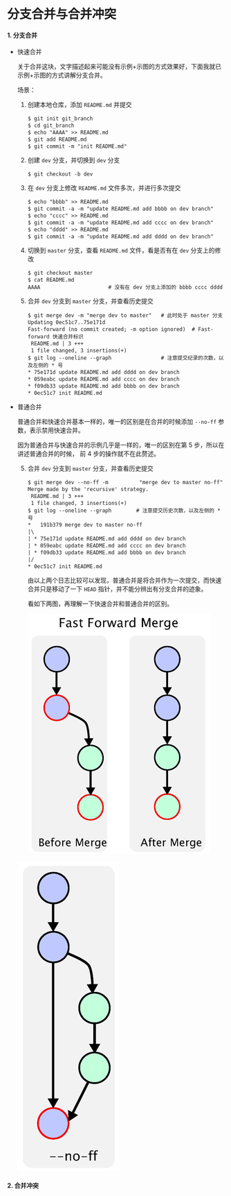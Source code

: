 # 分支合并与合并冲突

#### 1. 分支合并

* 快速合并

  关于合并这块，文字描述起来可能没有示例+示图的方式效果好，下面我就已示例+示图的方式讲解分支合并。

  场景：

  1. 创建本地仓库，添加 `README.md` 并提交

     ```shell
     $ git init git_branch
     $ cd git_branch
     $ echo "AAAA" >> README.md
     $ git add README.md
     $ git commit -m "init README.md"
     ```

  2. 创建 `dev` 分支，并切换到 `dev` 分支

     ```shell
     $ git checkout -b dev
     ```

  3. 在 `dev` 分支上修改 `README.md` 文件多次，并进行多次提交

     ```shell
     $ echo "bbbb" >> README.md
     $ git commit -a -m "update README.md add bbbb on dev branch"
     $ echo "cccc" >> README.md
     $ git commit -a -m "update README.md add cccc on dev branch"
     $ echo "dddd" >> README.md
     $ git commit -a -m "update README.md add dddd on dev branch"
     ```

  4. 切换到 `master` 分支，查看 `README.md` 文件，看是否有在 `dev` 分支上的修改

     ```shell
     $ git checkout master
     $ cat README.md
     AAAA                      # 没有在 dev 分支上添加的 bbbb cccc dddd
     ```

  5. 合并 `dev` 分支到 `master` 分支，并查看历史提交

     ```shell
     $ git merge dev -m "merge dev to master"   # 此时处于 master 分支
     Updating 0ec51c7..75e171d
     Fast-forward (no commit created; -m option ignored)  # Fast-forward 快速合并标识
      README.md | 3 +++
      1 file changed, 3 insertions(+)
     $ git log --oneline --graph                # 注意提交纪录的次数，以及左侧的 * 号
     * 75e171d update README.md add dddd on dev branch
     * 059eabc update README.md add cccc on dev branch
     * f09db33 update README.md add bbbb on dev branch
     * 0ec51c7 init README.md
     ```

* 普通合并

  普通合并和快速合并基本一样的，唯一的区别是在合并的时候添加 `--no-ff` 参数，表示禁用快速合并。

  因为普通合并与快速合并的示例几乎是一样的，唯一的区别在第 5 步，所以在讲述普通合并的时候， 前 4 步的操作就不在此赘述。

  5. 合并 `dev` 分支到 `master` 分支，并查看历史提交

     ```shell
     $ git merge dev --no-ff -m          "merge dev to master no-ff"
     Merge made by the 'recursive' strategy.
      README.md | 3 +++
      1 file changed, 3 insertions(+)
     $ git log --oneline --graph        # 注意提交历史次数，以及左侧的 * 号
     *   191b379 merge dev to master no-ff
     |\
     | * 75e171d update README.md add dddd on dev branch
     | * 059eabc update README.md add cccc on dev branch
     | * f09db33 update README.md add bbbb on dev branch
     |/
     * 0ec51c7 init README.md
     ```

     由以上两个日志比较可以发现，普通合并是将合并作为一次提交，而快速合并只是移动了一下 `HEAD` 指针，并不能分辨出有分支合并的迹象。

     看如下两图，再理解一下快速合并和普通合并的区别。

     ![快速合并](../images/git_branch_05.png)

  ![普通合并](../images/git_branch_06.png)

#### 2. 合并冲突


